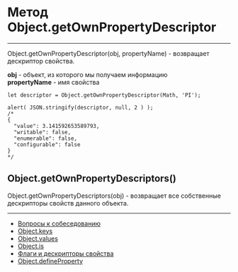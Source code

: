 # Метод Object.getOwnPropertyDescriptor
____

Object.getOwnPropertyDescriptor(obj, propertyName) - возвращает дескриптор свойства.

**obj** - oбъект, из которого мы получаем информацию<br>
**propertyName** - имя свойства

```
let descriptor = Object.getOwnPropertyDescriptor(Math, 'PI');

alert( JSON.stringify(descriptor, null, 2 ) );
/*
{
  "value": 3.141592653589793,
  "writable": false,
  "enumerable": false,
  "configurable": false
}
*/
```

## Object.getOwnPropertyDescriptors()

Object.getOwnPropertyDescriptors(obj) - возвращает все собственные дескрипторы свойств данного объекта.
____
- [Вопросы к собеседованию](../../README.md)
- [Object.keys](./Object.keys.md)
- [Object.values](./Object.values.md)
- [Object.is](./Object.is.md)
- [Флаги и дескрипторы свойства](./flagsAndDescriptors.md)
- [Object.defineProperty](./Object.defineProperty.md)